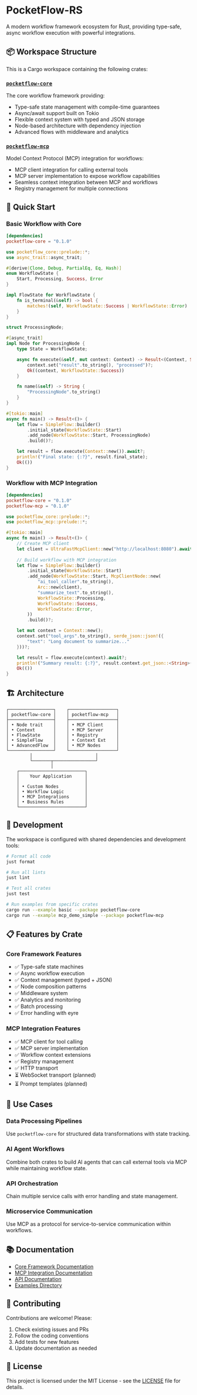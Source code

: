 # PocketFlow-RS

A modern workflow framework ecosystem for Rust, providing type-safe, async workflow execution with powerful integrations.

## 📦 Workspace Structure

This is a Cargo workspace containing the following crates:

### [`pocketflow-core`](./pocketflow-core/)

The core workflow framework providing:

- Type-safe state management with compile-time guarantees
- Async/await support built on Tokio
- Flexible context system with typed and JSON storage
- Node-based architecture with dependency injection
- Advanced flows with middleware and analytics

### [`pocketflow-mcp`](./pocketflow-mcp/)

Model Context Protocol (MCP) integration for workflows:

- MCP client integration for calling external tools
- MCP server implementation to expose workflow capabilities
- Seamless context integration between MCP and workflows
- Registry management for multiple connections

## 🚀 Quick Start

### Basic Workflow with Core

```toml
[dependencies]
pocketflow-core = "0.1.0"
```

```rust
use pocketflow_core::prelude::*;
use async_trait::async_trait;

#[derive(Clone, Debug, PartialEq, Eq, Hash)]
enum WorkflowState {
    Start, Processing, Success, Error
}

impl FlowState for WorkflowState {
    fn is_terminal(&self) -> bool {
        matches!(self, WorkflowState::Success | WorkflowState::Error)
    }
}

struct ProcessingNode;

#[async_trait]
impl Node for ProcessingNode {
    type State = WorkflowState;

    async fn execute(&self, mut context: Context) -> Result<(Context, Self::State)> {
        context.set("result".to_string(), "processed")?;
        Ok((context, WorkflowState::Success))
    }

    fn name(&self) -> String {
        "ProcessingNode".to_string()
    }
}

#[tokio::main]
async fn main() -> Result<()> {
    let flow = SimpleFlow::builder()
        .initial_state(WorkflowState::Start)
        .add_node(WorkflowState::Start, ProcessingNode)
        .build()?;

    let result = flow.execute(Context::new()).await?;
    println!("Final state: {:?}", result.final_state);
    Ok(())
}
```

### Workflow with MCP Integration

```toml
[dependencies]
pocketflow-core = "0.1.0"
pocketflow-mcp = "0.1.0"
```

```rust
use pocketflow_core::prelude::*;
use pocketflow_mcp::prelude::*;

#[tokio::main]
async fn main() -> Result<()> {
    // Create MCP client
    let client = UltraFastMcpClient::new("http://localhost:8080").await?;
    
    // Build workflow with MCP integration
    let flow = SimpleFlow::builder()
        .initial_state(WorkflowState::Start)
        .add_node(WorkflowState::Start, McpClientNode::new(
            "ai_tool_caller".to_string(),
            Arc::new(client),
            "summarize_text".to_string(),
            WorkflowState::Processing,
            WorkflowState::Success,
            WorkflowState::Error,
        ))
        .build()?;

    let mut context = Context::new();
    context.set("tool_args".to_string(), serde_json::json!({
        "text": "Long document to summarize..."
    }))?;

    let result = flow.execute(context).await?;
    println!("Summary result: {:?}", result.context.get_json::<String>("tool_result"));
    Ok(())
}
```

## 🏗️ Architecture

```text
┌─────────────────┐    ┌──────────────────┐
│ pocketflow-core │    │ pocketflow-mcp   │
├─────────────────┤    ├──────────────────┤
│ • Node trait    │    │ • MCP Client     │
│ • Context       │    │ • MCP Server     │
│ • FlowState     │    │ • Registry       │
│ • SimpleFlow    │    │ • Context Ext    │
│ • AdvancedFlow  │    │ • MCP Nodes      │
└─────────────────┘    └──────────────────┘
         │                        │
         └───────┬────────────────┘
                 │
    ┌─────────────────────────┐
    │    Your Application     │
    │                         │
    │ • Custom Nodes          │
    │ • Workflow Logic        │
    │ • MCP Integrations      │
    │ • Business Rules        │
    └─────────────────────────┘
```

## 🔧 Development

The workspace is configured with shared dependencies and development tools:

```bash
# Format all code
just format

# Run all lints
just lint

# Test all crates
just test

# Run examples from specific crates
cargo run --example basic --package pocketflow-core
cargo run --example mcp_demo_simple --package pocketflow-mcp
```

## 📋 Features by Crate

### Core Framework Features

- ✅ Type-safe state machines
- ✅ Async workflow execution  
- ✅ Context management (typed + JSON)
- ✅ Node composition patterns
- ✅ Middleware system
- ✅ Analytics and monitoring
- ✅ Batch processing
- ✅ Error handling with eyre

### MCP Integration Features

- ✅ MCP client for tool calling
- ✅ MCP server implementation
- ✅ Workflow context extensions
- ✅ Registry management
- ✅ HTTP transport
- ⏳ WebSocket transport (planned)
- ⏳ Prompt templates (planned)

## 🎯 Use Cases

### Data Processing Pipelines

Use `pocketflow-core` for structured data transformations with state tracking.

### AI Agent Workflows  

Combine both crates to build AI agents that can call external tools via MCP while maintaining workflow state.

### API Orchestration

Chain multiple service calls with error handling and state management.

### Microservice Communication

Use MCP as a protocol for service-to-service communication within workflows.

## 📚 Documentation

- [Core Framework Documentation](./pocketflow-core/README.md)
- [MCP Integration Documentation](./pocketflow-mcp/README.md)
- [API Documentation](https://docs.rs/pocketflow-core)
- [Examples Directory](./pocketflow-core/examples/)

## 🤝 Contributing

Contributions are welcome! Please:

1. Check existing issues and PRs
2. Follow the coding conventions
3. Add tests for new features
4. Update documentation as needed

## 📄 License

This project is licensed under the MIT License - see the [LICENSE](LICENSE) file for details.

